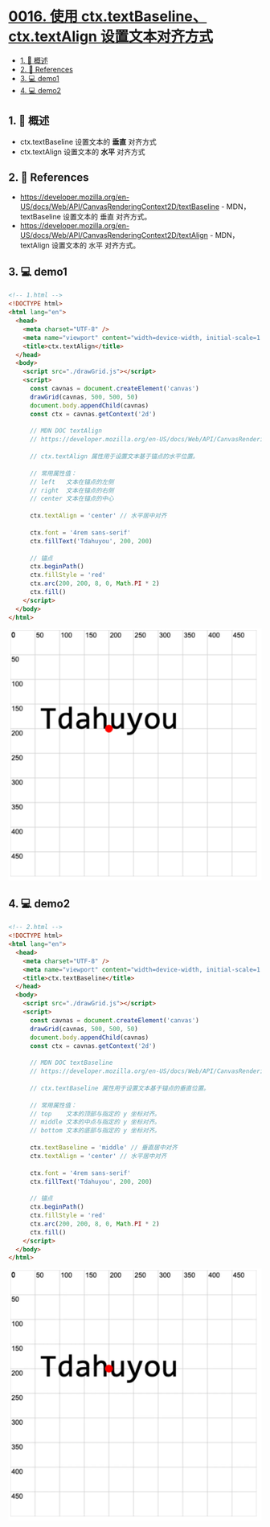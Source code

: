 # [0016. 使用 ctx.textBaseline、ctx.textAlign 设置文本对齐方式](https://github.com/Tdahuyou/TNotes.canvas/tree/main/notes/0016.%20%E4%BD%BF%E7%94%A8%20ctx.textBaseline%E3%80%81ctx.textAlign%20%E8%AE%BE%E7%BD%AE%E6%96%87%E6%9C%AC%E5%AF%B9%E9%BD%90%E6%96%B9%E5%BC%8F)

<!-- region:toc -->

- [1. 📝 概述](#1--概述)
- [2. 🔗 References](#2--references)
- [3. 💻 demo1](#3--demo1)
- [4. 💻 demo2](#4--demo2)

<!-- endregion:toc -->

## 1. 📝 概述

- ctx.textBaseline 设置文本的 **垂直** 对齐方式
- ctx.textAlign 设置文本的 **水平** 对齐方式

## 2. 🔗 References

- https://developer.mozilla.org/en-US/docs/Web/API/CanvasRenderingContext2D/textBaseline - MDN，textBaseline 设置文本的 垂直 对齐方式。
- https://developer.mozilla.org/en-US/docs/Web/API/CanvasRenderingContext2D/textAlign - MDN，textAlign 设置文本的 水平 对齐方式。

## 3. 💻 demo1

```html
<!-- 1.html -->
<!DOCTYPE html>
<html lang="en">
  <head>
    <meta charset="UTF-8" />
    <meta name="viewport" content="width=device-width, initial-scale=1.0" />
    <title>ctx.textAlign</title>
  </head>
  <body>
    <script src="./drawGrid.js"></script>
    <script>
      const cavnas = document.createElement('canvas')
      drawGrid(cavnas, 500, 500, 50)
      document.body.appendChild(cavnas)
      const ctx = cavnas.getContext('2d')

      // MDN DOC textAlign
      // https://developer.mozilla.org/en-US/docs/Web/API/CanvasRenderingContext2D/textAlign

      // ctx.textAlign 属性用于设置文本基于锚点的水平位置。

      // 常用属性值：
      // left   文本在锚点的左侧
      // right  文本在锚点的右侧
      // center 文本在锚点的中心

      ctx.textAlign = 'center' // 水平居中对齐

      ctx.font = '4rem sans-serif'
      ctx.fillText('Tdahuyou', 200, 200)

      // 锚点
      ctx.beginPath()
      ctx.fillStyle = 'red'
      ctx.arc(200, 200, 8, 0, Math.PI * 2)
      ctx.fill()
    </script>
  </body>
</html>
```

![](assets/2024-10-03-23-20-10.png)

## 4. 💻 demo2

```html
<!-- 2.html -->
<!DOCTYPE html>
<html lang="en">
  <head>
    <meta charset="UTF-8" />
    <meta name="viewport" content="width=device-width, initial-scale=1.0" />
    <title>ctx.textBaseline</title>
  </head>
  <body>
    <script src="./drawGrid.js"></script>
    <script>
      const cavnas = document.createElement('canvas')
      drawGrid(cavnas, 500, 500, 50)
      document.body.appendChild(cavnas)
      const ctx = cavnas.getContext('2d')

      // MDN DOC textBaseline
      // https://developer.mozilla.org/en-US/docs/Web/API/CanvasRenderingContext2D/textBaseline

      // ctx.textBaseline 属性用于设置文本基于锚点的垂直位置。

      // 常用属性值：
      // top    文本的顶部与指定的 y 坐标对齐。
      // middle 文本的中点与指定的 y 坐标对齐。
      // bottom 文本的底部与指定的 y 坐标对齐。

      ctx.textBaseline = 'middle' // 垂直居中对齐
      ctx.textAlign = 'center' // 水平居中对齐

      ctx.font = '4rem sans-serif'
      ctx.fillText('Tdahuyou', 200, 200)

      // 锚点
      ctx.beginPath()
      ctx.fillStyle = 'red'
      ctx.arc(200, 200, 8, 0, Math.PI * 2)
      ctx.fill()
    </script>
  </body>
</html>
```

![](assets/2024-10-03-23-20-23.png)

